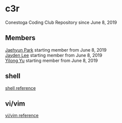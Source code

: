 # c3r 
Conestoga Coding Club Repository since June 8, 2019

## Members
[Jaehyun Park](https://jaeyp.github.io/) starting member from June 8, 2019  
[Jayden Lee]() starting member from June 8, 2019  
[Yilong Yu]() starting member from June 8, 2019  

## shell
[shell reference](https://github.com/jaeyp/c3r/tree/master/shell)

## vi/vim
[vi/vim reference](https://github.com/jaeyp/c3/tree/master/vi)

